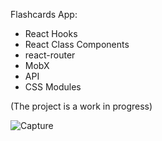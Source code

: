 Flashcards App:
- React Hooks 
- React Class Components
- react-router 
- MobX 
- API 
- CSS Modules

(The project is a work in progress)

![Capture](https://user-images.githubusercontent.com/77553973/151968154-dd1e8120-a0e5-45c0-8b01-a7cd9cf7904f.PNG)
